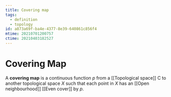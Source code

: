 ```yaml
---
title: Covering map
tags:
  - definition
  - topology
id: a873a69f-ba4e-4377-8e39-640861c856f4
mtime: 20210701200757
ctime: 20210403182527
---
```


# Covering Map

A **covering map** is a continuous function $p$ from a [[Topological space]] C to another topological space $X$ such that each point in $X$ has an [[Open neighbourhood]] [[Even cover]] by $p$.
